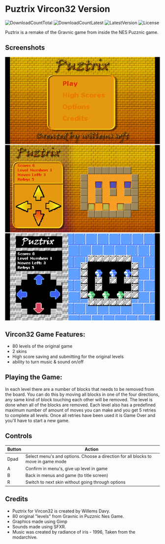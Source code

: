 # Puztrix Vircon32 Version
![DownloadCountTotal](https://img.shields.io/github/downloads/joyrider3774/puztrix_vircon32/total?label=total%20downloads&style=plastic) ![DownloadCountLatest](https://img.shields.io/github/downloads/joyrider3774/puztrix_vircon32/latest/total?style=plastic) ![LatestVersion](https://img.shields.io/github/v/tag/joyrider3774/puztrix_vircon32?label=Latest%20version&style=plastic) ![License](https://img.shields.io/github/license/joyrider3774/puztrix_vircon32?style=plastic)

Puztrix is a remake of the Gravnic game from inside the NES Puzznic game.

## Screenshots
![screenshot 1](screenshots/screenshot1.png)
![screenshot 2](screenshots/screenshot2.png)
![screenshot 3](screenshots/screenshot3.png)

## Vircon32 Game Features:
- 80 levels of the original game
- 2 skins
- High score saving and submitting for the original levels
- ability to turn music & sound on/off

## Playing the Game:
In each level there are a number of blocks that needs to be removed from the board. You can do this by moving all blocks in one of the four directions, any same kind of block touching each other will be removed.
The level is done when all of the blocks are removed. Each level also has a predefined maximum number of amount of moves you can make and you get 5 retries to complete all levels. Once all retries have been used it is Game Over and you'll have to start a new game. 


## Controls

| Button | Action |
| ------ | ------ |
| Dpad | Select menu's and options. Choose a direction for all blocks to move in game mode |
| A | Confirm in menu's, give up level in game |
| B | Back in menus and game (to title screen) |
| R | Switch to next skin without going through options |


## Credits
- Puztrix for Vircon32 is created by Willems Davy.
- 80 original "levels" from Gravnic in Puzznic Nes Game.
- Graphics made using Gimp
- Sounds made using SFXR.
- Music was created by radiance of iris - 1996, Taken from the modarchive.
